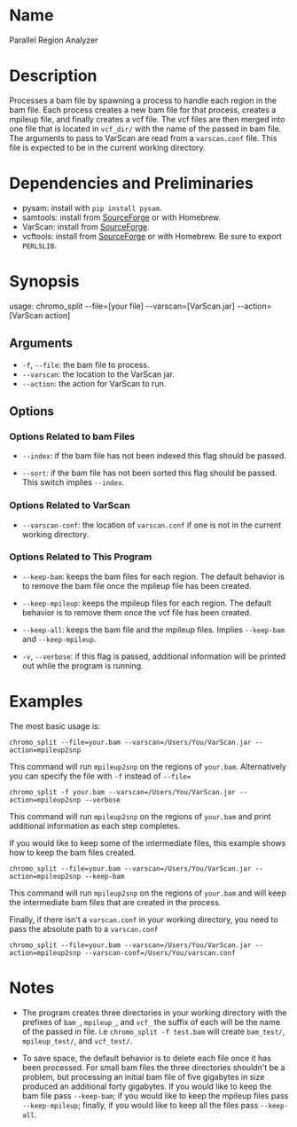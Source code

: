 # Name
Parallel Region Analyzer

# Description
Processes a bam file by spawning a process to handle each region in the bam
file. Each process creates a new bam file for that process, creates a mpileup
file, and finally creates a vcf file. The vcf files are then merged into one
file that is located in `vcf_dir/` with the name of the passed in bam file.  The
arguments to pass to VarScan are read from a `varscan.conf` file. This file is
expected to be in the current working directory.

# Dependencies and Preliminaries
* pysam: install with `pip install pysam`.
* samtools: install from [SourceForge](http://samtools.sourceforge.net/) or with
Homebrew.
* VarScan: install from [SourceForge](http://varscan.sourceforge.net/).
* vcftools: install from [SourceForge](http://vcftools.sourceforge.net/) or with
Homebrew. Be sure to export `PERL5LIB`.

# Synopsis
usage: chromo_split --file=[your file] --varscan=[VarScan.jar]
--action=[VarScan action]

## Arguments
* `-f`, `--file`: the bam file to process.
* `--varscan`: the location to the VarScan jar.
* `--action`: the action for VarScan to run.

## Options
### Options Related to bam Files
* `--index`: if the bam file has not been indexed this flag should be passed.

* `--sort`: if the bam file has not been sorted this flag should be passed.
This switch implies `--index`.

### Options Related to VarScan
* `--varscan-conf`: the location of `varscan.conf` if one is not in the current
working directory.

### Options Related to This Program
* `--keep-bam`: keeps the bam files for each region. The default behavior is
to remove the bam file once the mpileup file has been created.

* `--keep-mpileup`: keeps the mpileup files for each region. The default
behavior is to remove them once the vcf file has been created.

* `--keep-all`: keeps the bam file and the mpileup files. Implies `--keep-bam`
and `--keep-mpileup`.

* `-v`, `--verbose`: if this flag is passed, additional information will be
printed out while the program is running.

# Examples
The most basic usage is:

    chromo_split --file=your.bam --varscan=/Users/You/VarScan.jar --action=mpileup2snp

This command will run `mpileup2snp` on the regions of `your.bam`.
Alternatively you can specify the file with `-f` instead of `--file=`

    chromo_split -f your.bam --varscan=/Users/You/VarScan.jar --action=mpileup2snp --verbose

This command will run `mpileup2snp` on the regions of `your.bam` and print
additional information as each step completes.

If you would like to keep some of the intermediate files, this example shows how
to keep the bam files created.

    chromo_split --file=your.bam --varscan=/Users/You/VarScan.jar --action=mpileup2snp --keep-bam

This command will run `mpileup2snp` on the regions of `your.bam` and will keep
the intermediate bam files that are created in the process.

Finally, if there isn't a `varscan.conf` in your working directory, you need to
pass the absolute path to a `varscan.conf`

    chromo_split --file=your.bam --varscan=/Users/You/VarScan.jar --action=mpileup2snp --varscan-conf=/Users/You/varscan.conf

# Notes
* The program creates three directories in your working directory with the
prefixes of `bam_`, `mpileup_`, and `vcf_` the suffix of each will be the name
of the passed in file. i.e `chromo_split -f test.bam` will create `bam_test/`,
`mpileup_test/`, and `vcf_test/`.

* To save space, the default behavior is to delete each file once it has been
processed. For small bam files the three directories shouldn't be a problem, but
processing an initial bam file of five gigabytes in size produced an additional
forty gigabytes. If you would like to keep the bam file pass `--keep-bam`; if
you would like to keep the mpileup files pass `--keep-mpileup`; finally, if you
would like to keep all the files pass `--keep-all`.
